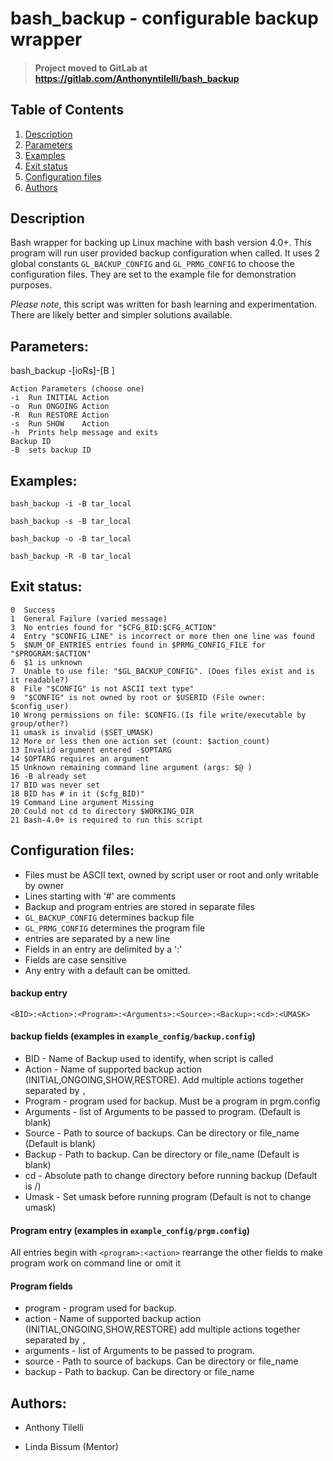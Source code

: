 # bash_backup - configurable backup wrapper
  > #### Project moved to GitLab at https://gitlab.com/Anthonyntilelli/bash_backup
## Table of Contents
1. [Description](#Description)
2. [Parameters](#Parameters)
3. [Examples](#Examples)
4. [Exit status](#Exit_status)
5. [Configuration files](#Configuration_files)
6. [Authors](#Authors)

## Description                <a name= "Description"></a>

  Bash wrapper for backing up Linux machine with bash version 4.0+. This program will run user provided backup configuration when         called. It uses 2 global constants `GL_BACKUP_CONFIG` and `GL_PRMG_CONFIG` to choose the configuration files. They are set to the         example file for demonstration purposes.  
  
  _Please note_, this script was written for bash learning and experimentation. There are likely better and simpler solutions available. 


  
## Parameters:               <a name="Parameters"></a>

  bash_backup -[ioRs]-[B <BID>]


    Action Parameters (choose one)
    -i  Run INITIAL Action
    -o  Run ONGOING Action
    -R  Run RESTORE Action
    -s  Run SHOW    Action
    -h  Prints help message and exits
    Backup ID
    -B  sets backup ID

## Examples:                 <a name="Examples"></a>

`bash_backup -i -B tar_local`

`bash_backup -s -B tar_local`

`bash_backup -o -B tar_local`

`bash_backup -R -B tar_local`

## Exit status:              <a name="Exit_status"></a>

    0  Success
    1  General Failure (varied message)
    3  No entries found for "$CFG_BID:$CFG_ACTION"
    4  Entry "$CONFIG_LINE" is incorrect or more then one line was found
    5  $NUM_OF_ENTRIES entries found in $PRMG_CONFIG_FILE for "$PROGRAM:$ACTION"
    6  $1 is unknown
    7  Unable to use file: "$GL_BACKUP_CONFIG". (Does files exist and is it readable?)
    8  File "$CONFIG" is not ASCII text type"
    9  "$CONFIG" is not owned by root or $USERID (File owner: $config_user)
    10 Wrong permissions on file: $CONFIG.(Is file write/executable by group/other?)
    11 umask is invalid ($SET_UMASK)
    12 More or less then one action set (count: $action_count)
    13 Invalid argument entered -$OPTARG
    14 $OPTARG requires an argument
    15 Unknown remaining command line argument (args: $@ )
    16 -B already set
    17 BID was never set
    18 BID has # in it ($cfg_BID)"
    19 Command Line argument Missing
    20 Could not cd to directory $WORKING_DIR
    21 Bash-4.0+ is required to run this script

## Configuration files:      <a name="Configuration_files"></a>
 - Files must be ASCII text, owned by script user or root and only writable by owner
 - Lines starting with '#' are comments
 - Backup and program entries are stored in separate files
 - `GL_BACKUP_CONFIG` determines backup file
 - `GL_PRMG_CONFIG` determines the program file
 -  entries are separated by a new line
 -  Fields in an entry are delimited by a ':'
 -  Fields are case sensitive
 -  Any entry with a default can be omitted.

#### backup entry
`<BID>:<Action>:<Program>:<Arguments>:<Source>:<Backup>:<cd>:<UMASK>`

#### backup fields (examples in `example_config/backup.config`)
 - BID - Name of Backup used to identify, when script is called
 - Action - Name of supported backup action (INITIAL,ONGOING,SHOW,RESTORE).
   Add multiple actions together separated by `,`
 - Program - program used for backup. Must be a program in prgm.config
 - Arguments - list of Arguments to be passed to program. (Default is blank)
 - Source - Path to source of backups. Can be directory or file_name
   (Default is blank)
 - Backup -  Path to backup. Can be directory or file_name (Default is blank)
 - cd - Absolute path to change directory before running backup (Default is /)
 - Umask - Set umask before running program (Default is not to change umask)

#### Program entry (examples in `example_config/prgm.config`)
 All entries begin with `<program>:<action>` rearrange the other fields to make
 program work on command line or omit it

#### Program fields
 - program - program used for backup.
 - action  -  Name of supported backup action (INITIAL,ONGOING,SHOW,RESTORE)
          add multiple actions together separated by `,`
 - arguments -  list of Arguments to be passed to program.
 - source - Path to source of backups. Can be directory or file_name
 - backup - Path to backup. Can be directory or file_name

## Authors:                  <a name="Authors"></a>
- Anthony Tilelli

- Linda Bissum (Mentor)
